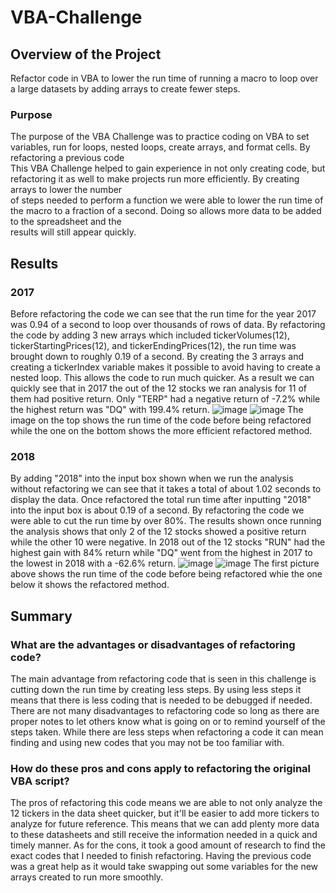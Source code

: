 # VBA-Challenge

  ## Overview of the Project
  Refactor code in VBA to lower the run time of running a macro to loop over a large datasets by adding arrays to create fewer steps.
  
  ### Purpose
The purpose of the VBA Challenge was to practice coding on VBA to set variables, run for loops, nested loops, create arrays, and format cells. By refactoring a previous code       
This VBA Challenge helped to gain experience in not only creating code, but refactoring it as well to make projects run more efficiently. By creating arrays to lower the number   
of steps needed to perform a function we were able to lower the run time of the macro to a fraction of a second. Doing so allows more data to be added to the spreadsheet and the   
results will still appear quickly.

  ## Results

   ### 2017
  Before refactoring the code we can see that the run time for the year 2017 was 0.94 of a second to loop over thousands of rows of data. By refactoring the code by adding 3 
  new arrays which included tickerVolumes(12), tickerStartingPrices(12), and tickerEndingPrices(12), the run time was brought down to roughly 0.19 of a second. By creating
  the 3 arrays and creating a tickerIndex variable makes it possible to avoid having to create a nested loop. This allows the code to run much quicker. As a result we can 
  quickly see that in 2017 the out of the 12 stocks we ran analysis for 11 of them had positive return. Only "TERP" had a negative return of -7.2% while the highest return
  was "DQ" with 199.4% return.
  ![image](https://user-images.githubusercontent.com/85451089/124416106-defe5f00-dd1b-11eb-97be-01dc329b24dc.png) ![image](https://user-images.githubusercontent.com/85451089/124416165-fdfcf100-dd1b-11eb-989c-4b1aba12a132.png)
  The image on the top shows the run time of the code before being refactored while the one on the bottom shows the more efficient refactored method.
  
   ### 2018
  By adding "2018" into the input box shown when we run the analysis without refactoring we can see that it takes a total of about 1.02 seconds to display the data.
  Once refactored the total run time after inputting "2018" into the input box is about 0.19 of a second. By refactoring the code we were able to cut the run time by 
  over 80%. The results shown once running the analysis shows that only 2 of the 12 stocks showed a positive return while the other 10 were negative. In 2018 out of 
  the 12 stocks "RUN" had the highest gain with 84% return while "DQ" went from the highest in 2017 to the lowest in 2018 with a -62.6% return. 
  ![image](https://user-images.githubusercontent.com/85451089/124416821-757f5000-dd1d-11eb-8b2f-5c7d17c04349.png) ![image](https://user-images.githubusercontent.com/85451089/124416836-7b753100-dd1d-11eb-9a35-a1c005e50a56.png)
The first picture above shows the run time of the code before being refactored whie the one below it shows the refactored method.

  ## Summary

   ### What are the advantages or disadvantages of refactoring code?
  The main advantage from refactoring code that is seen in this challenge is cutting down the run time by creating less steps. By using less steps it means that
  there is less coding that is needed to be debugged if needed. There are not many disadvantages to refactoring code so long as there are proper notes to let
  others know what is going on or to remind yourself of the steps taken. While there are less steps when refactoring a code it can mean finding and using
  new codes that you may not be too familiar with.
  
   ### How do these pros and cons apply to refactoring the original VBA script?
  The pros of refactoring this code means we are able to not only analyze the 12 tickers in the data sheet quicker, but it'll be easier to add more tickers to
  analyze for future reference. This means that we can add plenty more data to these datasheets and still receive the information needed in a quick and timely
  manner. 
  As for the cons, it took a good amount of research to find the exact codes that I needed to finish refactoring. Having the previous code was a great
  help as it would take swapping out some variables for the new arrays created to run more smoothly. 
